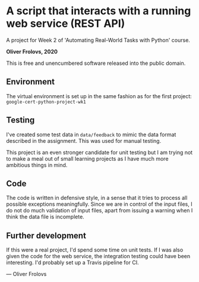 # A script that interacts with a running web service (REST API)

A project for Week 2 of 'Automating Real-World Tasks with Python' course.

**Oliver Frolovs, 2020**

This is free and unencumbered software released into the public domain.

## Environment 

The virtual environment is set up in the same fashion as for the first project: `google-cert-python-project-wk1`

## Testing

I've created some test data in `data/feedback` to mimic the data format described in the assignment. This was used for manual testing.

This project is an even stronger candidate for unit testing but I am trying not to make a meal out of small learning projects as I have much more ambitious things in mind.

## Code

The code is written in defensive style, in a sense that it tries to process all possible exceptions meaningfully. Since we are in control of the input files, I do not do much validation of input files, apart from issuing a warning when I think the data file is incomplete.


## Further development

If this were a real project, I'd spend some time on unit tests. If I was also given the code for the web service, the integration testing could have been interesting. I'd probably set up a Travis pipeline for CI.

&mdash; Oliver Frolovs
